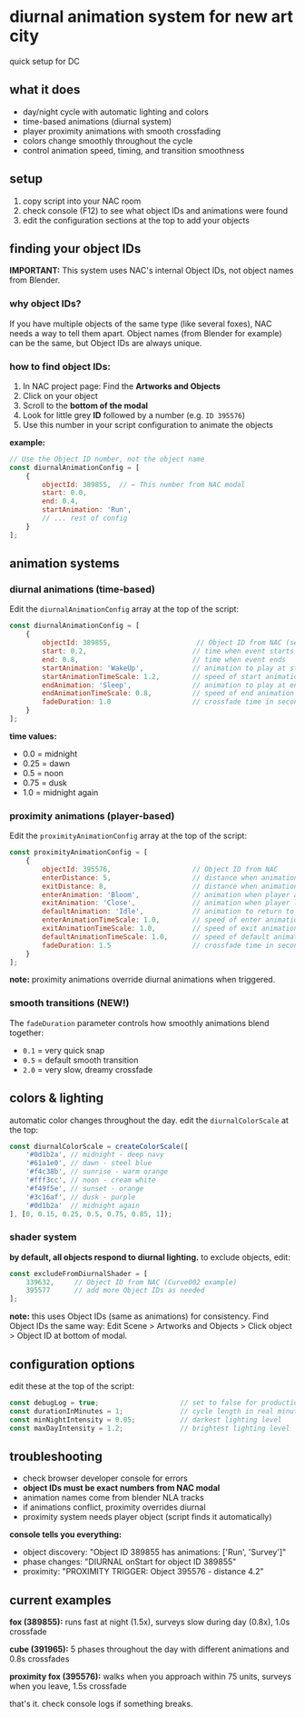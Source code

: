 # diurnal animation system for new art city

quick setup for DC

## what it does

- day/night cycle with automatic lighting and colors
- time-based animations (diurnal system) 
- player proximity animations with smooth crossfading
- colors change smoothly throughout the cycle
- control animation speed, timing, and transition smoothness

## setup

1. copy script into your NAC room
2. check console (F12) to see what object IDs and animations were found
3. edit the configuration sections at the top to add your objects

## finding your object IDs

**IMPORTANT:** This system uses NAC's internal Object IDs, not object names from Blender.

### why object IDs?
If you have multiple objects of the same type (like several foxes), NAC needs a way to tell them apart. Object names (from Blender for example) can be the same, but Object IDs are always unique.

### how to find object IDs:
1. In NAC project page: Find the **Artworks and Objects** 
2. Click on your object
3. Scroll to the **bottom of the modal**
4. Look for little grey **ID** followed by a number (e.g. `ID 395576`)
5. Use this number in your script configuration to animate the objects

**example:**
```javascript
// Use the Object ID number, not the object name
const diurnalAnimationConfig = [
    {
        objectId: 389855,  // ← This number from NAC modal
        start: 0.0,
        end: 0.4,
        startAnimation: 'Run',
        // ... rest of config
    }
];
```

## animation systems

### diurnal animations (time-based)
Edit the `diurnalAnimationConfig` array at the top of the script:

```javascript
const diurnalAnimationConfig = [
    {
        objectId: 389855,                     // Object ID from NAC (see above)
        start: 0.2,                          // time when event starts (0.0-1.0)
        end: 0.8,                            // time when event ends
        startAnimation: 'WakeUp',            // animation to play at start time
        startAnimationTimeScale: 1.2,        // speed of start animation
        endAnimation: 'Sleep',               // animation to play at end time
        endAnimationTimeScale: 0.8,          // speed of end animation
        fadeDuration: 1.0                    // crossfade time in seconds (NEW!)
    }
];
```

**time values:**
- 0.0 = midnight
- 0.25 = dawn  
- 0.5 = noon
- 0.75 = dusk
- 1.0 = midnight again

### proximity animations (player-based)
Edit the `proximityAnimationConfig` array at the top of the script:

```javascript
const proximityAnimationConfig = [
    {
        objectId: 395576,                    // Object ID from NAC
        enterDistance: 5,                    // distance when animation starts
        exitDistance: 8,                     // distance when animation stops 
        enterAnimation: 'Bloom',             // animation when player approaches
        exitAnimation: 'Close',              // animation when player leaves
        defaultAnimation: 'Idle',            // animation to return to (optional)
        enterAnimationTimeScale: 1.0,        // speed of enter animation
        exitAnimationTimeScale: 1.0,         // speed of exit animation
        defaultAnimationTimeScale: 1.0,      // speed of default animation
        fadeDuration: 1.5                    // crossfade time in seconds (NEW!)
    }
];
```

**note:** proximity animations override diurnal animations when triggered.

### smooth transitions (NEW!)
The `fadeDuration` parameter controls how smoothly animations blend together:
- `0.1` = very quick snap
- `0.5` = default smooth transition  
- `2.0` = very slow, dreamy crossfade

## colors & lighting

automatic color changes throughout the day. edit the `diurnalColorScale` at the top:

```javascript
const diurnalColorScale = createColorScale([
    '#0d1b2a', // midnight - deep navy
    '#61a1e0', // dawn - steel blue  
    '#f4c38b', // sunrise - warm orange
    '#fff3cc', // noon - cream white
    '#f49f5e', // sunset - orange
    '#3c16af', // dusk - purple
    '#0d1b2a'  // midnight again
], [0, 0.15, 0.25, 0.5, 0.75, 0.85, 1]);
```

### shader system
**by default, all objects respond to diurnal lighting.** to exclude objects, edit:

```javascript
const excludeFromDiurnalShader = [
    339632,     // Object ID from NAC (Curve002 example)
    395577      // add more Object IDs as needed
];
```

**note:** this uses Object IDs (same as animations) for consistency. Find Object IDs the same way: Edit Scene > Artworks and Objects > Click object > Object ID at bottom of modal.

## configuration options

edit these at the top of the script:

```javascript
const debugLog = true;                    // set to false for production
const durationInMinutes = 1;              // cycle length in real minutes
const minNightIntensity = 0.05;           // darkest lighting level
const maxDayIntensity = 1.2;              // brightest lighting level
```

## troubleshooting

- check browser developer console for errors
- **object IDs must be exact numbers from NAC modal**
- animation names come from blender NLA tracks
- if animations conflict, proximity overrides diurnal
- proximity system needs player object (script finds it automatically)

**console tells you everything:**
- object discovery: "Object ID 389855 has animations: ['Run', 'Survey']"
- phase changes: "DIURNAL onStart for object ID 389855"
- proximity: "PROXIMITY TRIGGER: Object 395576 - distance 4.2"

## current examples

**fox (389855):** runs fast at night (1.5x), surveys slow during day (0.8x), 1.0s crossfade

**cube (391965):** 5 phases throughout the day with different animations and 0.8s crossfades

**proximity fox (395576):** walks when you approach within 75 units, surveys when you leave, 1.5s crossfade

that's it. check console logs if something breaks.

